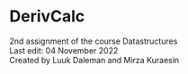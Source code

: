 # DerivCalc
2nd assignment of the course Datastructures  
Last edit: 04 November 2022  
Created by Luuk Daleman and Mirza Kuraesin  
